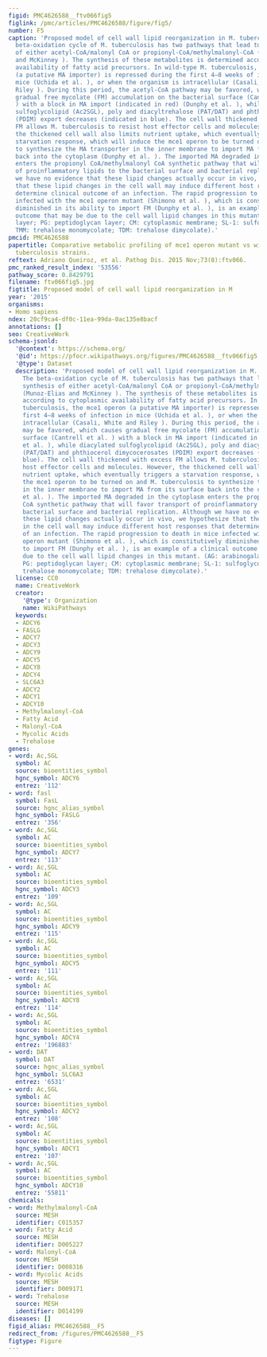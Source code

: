 ```yaml
---
figid: PMC4626588__ftv066fig5
figlink: /pmc/articles/PMC4626588/figure/fig5/
number: F5
caption: 'Proposed model of cell wall lipid reorganization in M. tuberculosis. The
  beta-oxidation cycle of M. tuberculosis has two pathways that lead to the synthesis
  of either acetyl-CoA/malonyl CoA or propionyl-CoA/methylmalonyl-CoA (Munoz-Elias
  and McKinney ). The synthesis of these metabolites is determined according to cytoplasmic
  availability of fatty acid precursors. In wild-type M. tuberculosis, the mce1 operon
  (a putative MA importer) is repressed during the first 4–8 weeks of infection in
  mice (Uchida et al. ), or when the organism is intracellular (Casali, White and
  Riley ). During this period, the acetyl-CoA pathway may be favored, which causes
  gradual free mycolate (FM) accumulation on the bacterial surface (Cantrell et al.
  ) with a block in MA import (indicated in red) (Dunphy et al. ), while diacylated
  sulfoglycolipid (Ac2SGL), poly and diacyltrehalose (PAT/DAT) and phthiocerol dimycocerosates
  (PDIM) export decreases (indicated in blue). The cell wall thickened with excess
  FM allows M. tuberculosis to resist host effector cells and molecules. However,
  the thickened cell wall also limits nutrient uptake, which eventually triggers a
  starvation response, which will induce the mce1 operon to be turned on and M. tuberculosis
  to synthesize the MA transporter in the inner membrane to import MA from its surface
  back into the cytoplasm (Dunphy et al. ). The imported MA degraded in the cytoplasm
  enters the propionyl CoA/methylmalonyl CoA synthetic pathway that will favor transport
  of proinflammatory lipids to the bacterial surface and bacterial replication. Although
  we have no evidence that these lipid changes actually occur in vivo, we hypothesize
  that these lipid changes in the cell wall may induce different host responses that
  determine clinical outcome of an infection. The rapid progression to death in mice
  infected with the mce1 operon mutant (Shimono et al. ), which is constitutively
  diminished in its ability to import FM (Dunphy et al. ), is an example of a clinical
  outcome that may be due to the cell wall lipid changes in this mutant. (AG: arabinogalactan
  layer; PG: peptidoglycan layer; CM: cytoplasmic membrane; SL-1: sulfoglycolipid-1;
  TMM: trehalose monomycolate; TDM: trehalose dimycolate).'
pmcid: PMC4626588
papertitle: Comparative metabolic profiling of mce1 operon mutant vs wild-type Mycobacterium
  tuberculosis strains.
reftext: Adriano Queiroz, et al. Pathog Dis. 2015 Nov;73(8):ftv066.
pmc_ranked_result_index: '53556'
pathway_score: 0.8429791
filename: ftv066fig5.jpg
figtitle: Proposed model of cell wall lipid reorganization in M
year: '2015'
organisms:
- Homo sapiens
ndex: 20cf9ca4-df0c-11ea-99da-0ac135e8bacf
annotations: []
seo: CreativeWork
schema-jsonld:
  '@context': https://schema.org/
  '@id': https://pfocr.wikipathways.org/figures/PMC4626588__ftv066fig5.html
  '@type': Dataset
  description: 'Proposed model of cell wall lipid reorganization in M. tuberculosis.
    The beta-oxidation cycle of M. tuberculosis has two pathways that lead to the
    synthesis of either acetyl-CoA/malonyl CoA or propionyl-CoA/methylmalonyl-CoA
    (Munoz-Elias and McKinney ). The synthesis of these metabolites is determined
    according to cytoplasmic availability of fatty acid precursors. In wild-type M.
    tuberculosis, the mce1 operon (a putative MA importer) is repressed during the
    first 4–8 weeks of infection in mice (Uchida et al. ), or when the organism is
    intracellular (Casali, White and Riley ). During this period, the acetyl-CoA pathway
    may be favored, which causes gradual free mycolate (FM) accumulation on the bacterial
    surface (Cantrell et al. ) with a block in MA import (indicated in red) (Dunphy
    et al. ), while diacylated sulfoglycolipid (Ac2SGL), poly and diacyltrehalose
    (PAT/DAT) and phthiocerol dimycocerosates (PDIM) export decreases (indicated in
    blue). The cell wall thickened with excess FM allows M. tuberculosis to resist
    host effector cells and molecules. However, the thickened cell wall also limits
    nutrient uptake, which eventually triggers a starvation response, which will induce
    the mce1 operon to be turned on and M. tuberculosis to synthesize the MA transporter
    in the inner membrane to import MA from its surface back into the cytoplasm (Dunphy
    et al. ). The imported MA degraded in the cytoplasm enters the propionyl CoA/methylmalonyl
    CoA synthetic pathway that will favor transport of proinflammatory lipids to the
    bacterial surface and bacterial replication. Although we have no evidence that
    these lipid changes actually occur in vivo, we hypothesize that these lipid changes
    in the cell wall may induce different host responses that determine clinical outcome
    of an infection. The rapid progression to death in mice infected with the mce1
    operon mutant (Shimono et al. ), which is constitutively diminished in its ability
    to import FM (Dunphy et al. ), is an example of a clinical outcome that may be
    due to the cell wall lipid changes in this mutant. (AG: arabinogalactan layer;
    PG: peptidoglycan layer; CM: cytoplasmic membrane; SL-1: sulfoglycolipid-1; TMM:
    trehalose monomycolate; TDM: trehalose dimycolate).'
  license: CC0
  name: CreativeWork
  creator:
    '@type': Organization
    name: WikiPathways
  keywords:
  - ADCY6
  - FASLG
  - ADCY7
  - ADCY3
  - ADCY9
  - ADCY5
  - ADCY8
  - ADCY4
  - SLC6A3
  - ADCY2
  - ADCY1
  - ADCY10
  - Methylmalonyl-CoA
  - Fatty Acid
  - Malonyl-CoA
  - Mycolic Acids
  - Trehalose
genes:
- word: Ac,SGL
  symbol: AC
  source: bioentities_symbol
  hgnc_symbol: ADCY6
  entrez: '112'
- word: fasl
  symbol: FasL
  source: hgnc_alias_symbol
  hgnc_symbol: FASLG
  entrez: '356'
- word: Ac,SGL
  symbol: AC
  source: bioentities_symbol
  hgnc_symbol: ADCY7
  entrez: '113'
- word: Ac,SGL
  symbol: AC
  source: bioentities_symbol
  hgnc_symbol: ADCY3
  entrez: '109'
- word: Ac,SGL
  symbol: AC
  source: bioentities_symbol
  hgnc_symbol: ADCY9
  entrez: '115'
- word: Ac,SGL
  symbol: AC
  source: bioentities_symbol
  hgnc_symbol: ADCY5
  entrez: '111'
- word: Ac,SGL
  symbol: AC
  source: bioentities_symbol
  hgnc_symbol: ADCY8
  entrez: '114'
- word: Ac,SGL
  symbol: AC
  source: bioentities_symbol
  hgnc_symbol: ADCY4
  entrez: '196883'
- word: DAT
  symbol: DAT
  source: hgnc_alias_symbol
  hgnc_symbol: SLC6A3
  entrez: '6531'
- word: Ac,SGL
  symbol: AC
  source: bioentities_symbol
  hgnc_symbol: ADCY2
  entrez: '108'
- word: Ac,SGL
  symbol: AC
  source: bioentities_symbol
  hgnc_symbol: ADCY1
  entrez: '107'
- word: Ac,SGL
  symbol: AC
  source: bioentities_symbol
  hgnc_symbol: ADCY10
  entrez: '55811'
chemicals:
- word: Methylmalonyl-CoA
  source: MESH
  identifier: C015357
- word: Fatty Acid
  source: MESH
  identifier: D005227
- word: Malonyl-CoA
  source: MESH
  identifier: D008316
- word: Mycolic Acids
  source: MESH
  identifier: D009171
- word: Trehalose
  source: MESH
  identifier: D014199
diseases: []
figid_alias: PMC4626588__F5
redirect_from: /figures/PMC4626588__F5
figtype: Figure
---
```

